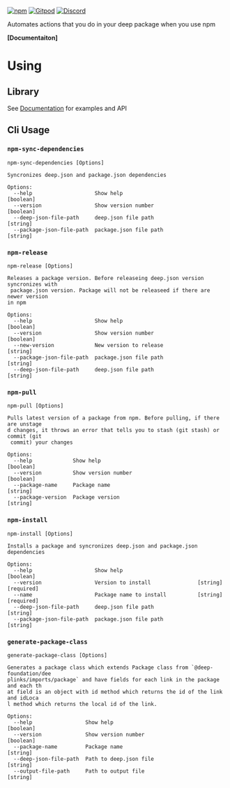 [![npm](https://img.shields.io/npm/v/@deep-foundation/npm-automation.svg)](https://www.npmjs.com/package/@deep-foundation/npm-automation)
[![Gitpod](https://img.shields.io/badge/Gitpod-ready--to--code-blue?logo=gitpod)](https://gitpod.io/#https://github.com/deep-foundation/npm-automation) 
[![Discord](https://badgen.net/badge/icon/discord?icon=discord&label&color=purple)](https://discord.gg/deep-foundation)

Automates actions that you do in your deep package when you use npm

**[Documentaiton]**

# Using
## Library
See [Documentation] for examples and API

<!-- Do not remove these comments. They are used for automated generation -->
<!-- CLI_HELP_START -->
## Cli Usage

### `npm-sync-dependencies`
```
npm-sync-dependencies [Options]

Syncronizes deep.json and package.json dependencies

Options:
  --help                    Show help                                  [boolean]
  --version                 Show version number                        [boolean]
  --deep-json-file-path     deep.json file path                         [string]
  --package-json-file-path  package.json file path                      [string]
```

### `npm-release`
```
npm-release [Options]

Releases a package version. Before releaseing deep.json version syncronizes with
 package.json version. Package will not be releaseed if there are newer version
in npm

Options:
  --help                    Show help                                  [boolean]
  --version                 Show version number                        [boolean]
  --new-version             New version to release                      [string]
  --package-json-file-path  package.json file path                      [string]
  --deep-json-file-path     deep.json file path                         [string]
```

### `npm-pull`
```
npm-pull [Options]

Pulls latest version of a package from npm. Before pulling, if there are unstage
d changes, it throws an error that tells you to stash (git stash) or commit (git
 commit) your changes

Options:
  --help             Show help                                         [boolean]
  --version          Show version number                               [boolean]
  --package-name     Package name                                       [string]
  --package-version  Package version                                    [string]
```

### `npm-install`
```
npm-install [Options]

Installs a package and syncronizes deep.json and package.json dependencies

Options:
  --help                    Show help                                  [boolean]
  --version                 Version to install               [string] [required]
  --name                    Package name to install          [string] [required]
  --deep-json-file-path     deep.json file path                         [string]
  --package-json-file-path  package.json file path                      [string]
```

### `generate-package-class`
```
generate-package-class [Options]

Generates a package class which extends Package class from `@deep-foundation/dee
plinks/imports/package` and have fields for each link in the package and each th
at field is an object with id method which returns the id of the link and idLoca
l method which returns the local id of the link.

Options:
  --help                 Show help                                     [boolean]
  --version              Show version number                           [boolean]
  --package-name         Package name                                   [string]
  --deep-json-file-path  Path to deep.json file                         [string]
  --output-file-path     Path to output file                            [string]
```
<!-- CLI_HELP_END -->

[Documentation]: https://deep-foundation.github.io/npm-automation/
